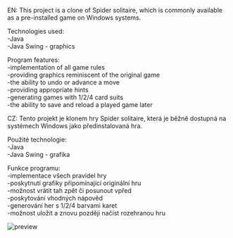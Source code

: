 EN: This project is a clone of Spider solitaire, which is commonly available as a pre-installed game on Windows systems. 

Technologies used:<br />
-Java<br />
-Java Swing - graphics

Program features:<br />
-implementation of all game rules<br />
-providing graphics reminiscent of the original game<br />
-the ability to undo or advance a move<br />
-providing appropriate hints<br />
-generating games with 1/2/4 card suits<br />
-the ability to save and reload a played game later

CZ: Tento projekt je klonem hry Spider solitaire, která je běžně dostupná na systémech Windows jako předinstalovaná hra. 

Použité technologie:<br />
-Java<br />
-Java Swing - grafika

Funkce programu:<br />
-implementace všech pravidel hry<br />
-poskytnutí grafiky připomínající originální hru<br />
-možnost vrátit tah zpět či posunout vpřed<br />
-poskytování vhodných nápověd<br />
-generování her s 1/2/4 barvami karet<br />
-možnost uložit a znovu později načíst rozehranou hru

![preview](https://user-images.githubusercontent.com/68499432/165974119-1cd993e5-0443-4afc-b543-a2d7126c5b25.png)
